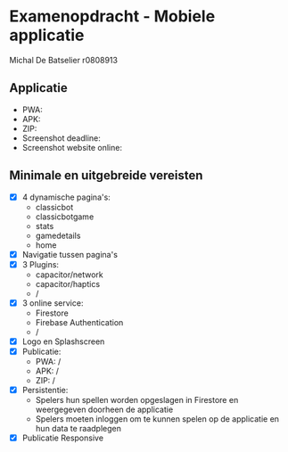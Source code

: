
# Examenopdracht - Mobiele applicatie

Michal De Batselier r0808913


## Applicatie
- PWA:
- APK:
- ZIP:
- Screenshot deadline:
- Screenshot website online:

## Minimale en uitgebreide vereisten
- [x] 4 dynamische pagina's:
    - classicbot
    - classicbotgame
    - stats
    - gamedetails
    - home
- [x] Navigatie tussen pagina's
- [x] 3 Plugins:
    - capacitor/network
    - capacitor/haptics
    - /
- [x] 3 online service:
    - Firestore
    - Firebase Authentication
    - /
- [x] Logo en Splashscreen
- [x] Publicatie:
    - PWA: /
    - APK: /
    - ZIP: /
- [x] Persistentie:
    - Spelers hun spellen worden opgeslagen in Firestore en weergegeven doorheen de applicatie
    - Spelers moeten inloggen om te kunnen spelen op de applicatie en hun data te raadplegen
- [x] Publicatie Responsive
